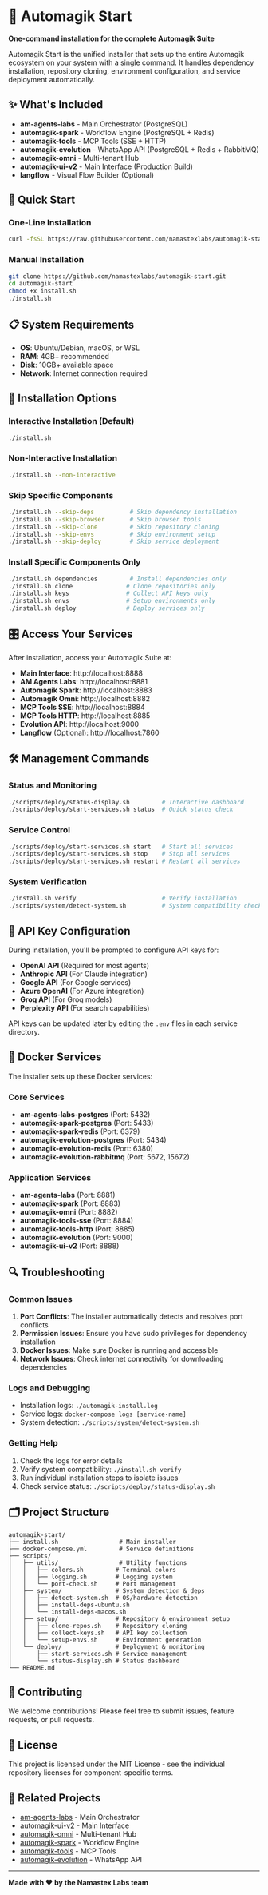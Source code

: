 # 🚀 Automagik Start

**One-command installation for the complete Automagik Suite**

Automagik Start is the unified installer that sets up the entire Automagik ecosystem on your system with a single command. It handles dependency installation, repository cloning, environment configuration, and service deployment automatically.

## ✨ What's Included

- **am-agents-labs** - Main Orchestrator (PostgreSQL)
- **automagik-spark** - Workflow Engine (PostgreSQL + Redis)
- **automagik-tools** - MCP Tools (SSE + HTTP)
- **automagik-evolution** - WhatsApp API (PostgreSQL + Redis + RabbitMQ)
- **automagik-omni** - Multi-tenant Hub
- **automagik-ui-v2** - Main Interface (Production Build)
- **langflow** - Visual Flow Builder (Optional)

## 🎯 Quick Start

### One-Line Installation

```bash
curl -fsSL https://raw.githubusercontent.com/namastexlabs/automagik-start/main/install.sh | bash
```

### Manual Installation

```bash
git clone https://github.com/namastexlabs/automagik-start.git
cd automagik-start
chmod +x install.sh
./install.sh
```

## 📋 System Requirements

- **OS**: Ubuntu/Debian, macOS, or WSL
- **RAM**: 4GB+ recommended
- **Disk**: 10GB+ available space
- **Network**: Internet connection required

## 🔧 Installation Options

### Interactive Installation (Default)
```bash
./install.sh
```

### Non-Interactive Installation
```bash
./install.sh --non-interactive
```

### Skip Specific Components
```bash
./install.sh --skip-deps          # Skip dependency installation
./install.sh --skip-browser       # Skip browser tools
./install.sh --skip-clone         # Skip repository cloning
./install.sh --skip-envs          # Skip environment setup
./install.sh --skip-deploy        # Skip service deployment
```

### Install Specific Components Only
```bash
./install.sh dependencies         # Install dependencies only
./install.sh clone               # Clone repositories only
./install.sh keys                # Collect API keys only
./install.sh envs                # Setup environments only
./install.sh deploy              # Deploy services only
```

## 🎛️ Access Your Services

After installation, access your Automagik Suite at:

- **Main Interface**: http://localhost:8888
- **AM Agents Labs**: http://localhost:8881
- **Automagik Spark**: http://localhost:8883
- **Automagik Omni**: http://localhost:8882
- **MCP Tools SSE**: http://localhost:8884
- **MCP Tools HTTP**: http://localhost:8885
- **Evolution API**: http://localhost:9000
- **Langflow** (Optional): http://localhost:7860

## 🛠️ Management Commands

### Status and Monitoring
```bash
./scripts/deploy/status-display.sh         # Interactive dashboard
./scripts/deploy/start-services.sh status  # Quick status check
```

### Service Control
```bash
./scripts/deploy/start-services.sh start   # Start all services
./scripts/deploy/start-services.sh stop    # Stop all services
./scripts/deploy/start-services.sh restart # Restart all services
```

### System Verification
```bash
./install.sh verify                        # Verify installation
./scripts/system/detect-system.sh          # System compatibility check
```

## 🔑 API Key Configuration

During installation, you'll be prompted to configure API keys for:

- **OpenAI API** (Required for most agents)
- **Anthropic API** (For Claude integration)
- **Google API** (For Google services)
- **Azure OpenAI** (For Azure integration)
- **Groq API** (For Groq models)
- **Perplexity API** (For search capabilities)

API keys can be updated later by editing the `.env` files in each service directory.

## 🐳 Docker Services

The installer sets up these Docker services:

### Core Services
- **am-agents-labs-postgres** (Port: 5432)
- **automagik-spark-postgres** (Port: 5433)
- **automagik-spark-redis** (Port: 6379)
- **automagik-evolution-postgres** (Port: 5434)
- **automagik-evolution-redis** (Port: 6380)
- **automagik-evolution-rabbitmq** (Port: 5672, 15672)

### Application Services
- **am-agents-labs** (Port: 8881)
- **automagik-spark** (Port: 8883)
- **automagik-omni** (Port: 8882)
- **automagik-tools-sse** (Port: 8884)
- **automagik-tools-http** (Port: 8885)
- **automagik-evolution** (Port: 9000)
- **automagik-ui-v2** (Port: 8888)

## 🔍 Troubleshooting

### Common Issues

1. **Port Conflicts**: The installer automatically detects and resolves port conflicts
2. **Permission Issues**: Ensure you have sudo privileges for dependency installation
3. **Docker Issues**: Make sure Docker is running and accessible
4. **Network Issues**: Check internet connectivity for downloading dependencies

### Logs and Debugging

- Installation logs: `./automagik-install.log`
- Service logs: `docker-compose logs [service-name]`
- System detection: `./scripts/system/detect-system.sh`

### Getting Help

1. Check the logs for error details
2. Verify system compatibility: `./install.sh verify`
3. Run individual installation steps to isolate issues
4. Check service status: `./scripts/deploy/status-display.sh`

## 🗂️ Project Structure

```
automagik-start/
├── install.sh                 # Main installer
├── docker-compose.yml         # Service definitions
├── scripts/
│   ├── utils/                 # Utility functions
│   │   ├── colors.sh         # Terminal colors
│   │   ├── logging.sh        # Logging system
│   │   └── port-check.sh     # Port management
│   ├── system/               # System detection & deps
│   │   ├── detect-system.sh  # OS/hardware detection
│   │   ├── install-deps-ubuntu.sh
│   │   └── install-deps-macos.sh
│   ├── setup/                # Repository & environment setup
│   │   ├── clone-repos.sh    # Repository cloning
│   │   ├── collect-keys.sh   # API key collection
│   │   └── setup-envs.sh     # Environment generation
│   └── deploy/               # Deployment & monitoring
│       ├── start-services.sh # Service management
│       └── status-display.sh # Status dashboard
└── README.md
```

## 🤝 Contributing

We welcome contributions! Please feel free to submit issues, feature requests, or pull requests.

## 📄 License

This project is licensed under the MIT License - see the individual repository licenses for component-specific terms.

## 🔗 Related Projects

- [am-agents-labs](https://github.com/namastexlabs/am-agents-labs) - Main Orchestrator
- [automagik-ui-v2](https://github.com/namastexlabs/automagik-ui-v2) - Main Interface
- [automagik-omni](https://github.com/namastexlabs/automagik-omni) - Multi-tenant Hub
- [automagik-spark](https://github.com/namastexlabs/automagik-spark) - Workflow Engine
- [automagik-tools](https://github.com/namastexlabs/automagik-tools) - MCP Tools
- [automagik-evolution](https://github.com/namastexlabs/automagik-evolution) - WhatsApp API

---

**Made with ❤️ by the Namastex Labs team**